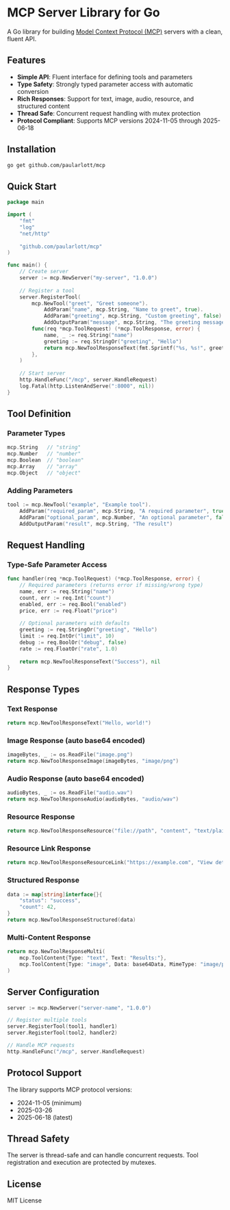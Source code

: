 # MCP Server Library for Go

A Go library for building [Model Context Protocol (MCP)](https://modelcontextprotocol.io/) servers with a clean, fluent API.

## Features

- **Simple API**: Fluent interface for defining tools and parameters
- **Type Safety**: Strongly typed parameter access with automatic conversion
- **Rich Responses**: Support for text, image, audio, resource, and structured content
- **Thread Safe**: Concurrent request handling with mutex protection
- **Protocol Compliant**: Supports MCP versions 2024-11-05 through 2025-06-18

## Installation

```bash
go get github.com/paularlott/mcp
```

## Quick Start

```go
package main

import (
    "fmt"
    "log"
    "net/http"
    
    "github.com/paularlott/mcp"
)

func main() {
    // Create server
    server := mcp.NewServer("my-server", "1.0.0")
    
    // Register a tool
    server.RegisterTool(
        mcp.NewTool("greet", "Greet someone").
            AddParam("name", mcp.String, "Name to greet", true).
            AddParam("greeting", mcp.String, "Custom greeting", false).
            AddOutputParam("message", mcp.String, "The greeting message"),
        func(req *mcp.ToolRequest) (*mcp.ToolResponse, error) {
            name, _ := req.String("name")
            greeting := req.StringOr("greeting", "Hello")
            return mcp.NewToolResponseText(fmt.Sprintf("%s, %s!", greeting, name)), nil
        },
    )
    
    // Start server
    http.HandleFunc("/mcp", server.HandleRequest)
    log.Fatal(http.ListenAndServe(":8000", nil))
}
```

## Tool Definition

### Parameter Types

```go
mcp.String   // "string"
mcp.Number   // "number"
mcp.Boolean  // "boolean"
mcp.Array    // "array"
mcp.Object   // "object"
```

### Adding Parameters

```go
tool := mcp.NewTool("example", "Example tool").
    AddParam("required_param", mcp.String, "A required parameter", true).
    AddParam("optional_param", mcp.Number, "An optional parameter", false).
    AddOutputParam("result", mcp.String, "The result")
```

## Request Handling

### Type-Safe Parameter Access

```go
func handler(req *mcp.ToolRequest) (*mcp.ToolResponse, error) {
    // Required parameters (returns error if missing/wrong type)
    name, err := req.String("name")
    count, err := req.Int("count")
    enabled, err := req.Bool("enabled")
    price, err := req.Float("price")
    
    // Optional parameters with defaults
    greeting := req.StringOr("greeting", "Hello")
    limit := req.IntOr("limit", 10)
    debug := req.BoolOr("debug", false)
    rate := req.FloatOr("rate", 1.0)
    
    return mcp.NewToolResponseText("Success"), nil
}
```

## Response Types

### Text Response
```go
return mcp.NewToolResponseText("Hello, world!")
```

### Image Response (auto base64 encoded)
```go
imageBytes, _ := os.ReadFile("image.png")
return mcp.NewToolResponseImage(imageBytes, "image/png")
```

### Audio Response (auto base64 encoded)
```go
audioBytes, _ := os.ReadFile("audio.wav")
return mcp.NewToolResponseAudio(audioBytes, "audio/wav")
```

### Resource Response
```go
return mcp.NewToolResponseResource("file://path", "content", "text/plain")
```

### Resource Link Response
```go
return mcp.NewToolResponseResourceLink("https://example.com", "View details")
```

### Structured Response
```go
data := map[string]interface{}{
    "status": "success",
    "count": 42,
}
return mcp.NewToolResponseStructured(data)
```

### Multi-Content Response
```go
return mcp.NewToolResponseMulti(
    mcp.ToolContent{Type: "text", Text: "Results:"},
    mcp.ToolContent{Type: "image", Data: base64Data, MimeType: "image/png"},
)
```

## Server Configuration

```go
server := mcp.NewServer("server-name", "1.0.0")

// Register multiple tools
server.RegisterTool(tool1, handler1)
server.RegisterTool(tool2, handler2)

// Handle MCP requests
http.HandleFunc("/mcp", server.HandleRequest)
```

## Protocol Support

The library supports MCP protocol versions:
- 2024-11-05 (minimum)
- 2025-03-26
- 2025-06-18 (latest)

## Thread Safety

The server is thread-safe and can handle concurrent requests. Tool registration and execution are protected by mutexes.

## License

MIT License